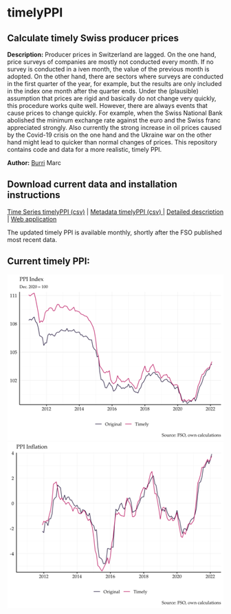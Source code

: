 # timelyPPI
## Calculate timely Swiss producer prices

**Description:**  Producer prices in Switzerland are lagged. On the one hand, price surveys of companies are mostly not conducted every month. If no survey is conducted in a iven month, the value of the previous month is adopted. On the other hand, there are sectors where surveys are conducted in the first quarter of the year, for example, but the results are only included in the index one month after the quarter ends. Under the (plausible) assumption that prices are rigid and basically do not change very quickly, this procedure works quite well. However, there are always events that cause prices to change quickly. For example, when the Swiss National Bank abolished the minimum exchange rate against the euro and the Swiss franc appreciated strongly. Also currently the strong increase in oil prices caused by the Covid-19 crisis on the one hand and the Ukraine war on the other hand might lead to quicker than normal changes of prices. This repository contains code and data for a more realistic, timely PPI.

**Author:** [Burri](https://www.linkedin.com/in/marc-burri-a64628196/) Marc

## Download current data and installation instructions
[Time Series timelyPPI (csv)](./timelyPPISeries.csv) | [Metadata timelyPPI (csv) ](./timelyPPIMeta.csv)  | [Detailed description](https://marcburri.github.io/posts/2019/12/18/timely-ppi/) | [Web application](https://mxbu.shinyapps.io/ppiapp/) 

The updated timely PPI is available monthly, shortly after the FSO published most recent data.
 
## Current timely PPI:
![](./Results/ppilevel.png)
![](./Results/ppiyoy.png)

